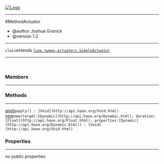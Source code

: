 
[![Logo](../../../../images/logo.png)](../../../../api/index.html)

---



#MethodActuator

* @author Joshua Granick
 * @version 1.2

---

`class`extends <code><span>[luxe.tween.actuators.SimpleActuator]()</span></code>
<span class="meta">

</span>


---

&nbsp;
&nbsp;

<h3>Members</h3> <hr/>

<h3>Methods</h3> <hr/><span class="method apipage">
            <a name="apply"><a class="lift" href="#apply">apply</a></a><code class="signature apipage">apply() : [Void](http://api.haxe.org/Void.html)</code><br/><span class="small_desc_flat"></span>
        </span>
    <span class="method apipage">
            <a name="new"><a class="lift" href="#new">new</a></a><code class="signature apipage">new(target:<span>[Dynamic](http://api.haxe.org/Dynamic.html)</span>, duration:<span>[Float](http://api.haxe.org/Float.html)</span>, properties:<span>[Dynamic](http://api.haxe.org/Dynamic.html)</span>) : [Void](http://api.haxe.org/Void.html)</code><br/><span class="small_desc_flat"></span>
        </span>
    

<h3>Properties</h3> <hr/>no public properties

&nbsp;
&nbsp;
&nbsp;